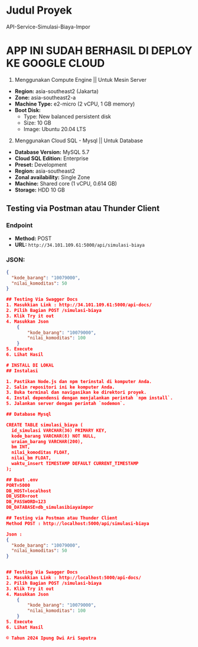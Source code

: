 # Judul Proyek

API-Service-Simulasi-Biaya-Impor

# APP INI SUDAH BERHASIL DI DEPLOY KE GOOGLE CLOUD
1. Menggunakan Compute Engine || Untuk Mesin Server
  - **Region:** asia-southeast2 (Jakarta)
  - **Zone:** asia-southeast2-a
  - **Machine Type:** e2-micro (2 vCPU, 1 GB memory)
  - **Boot Disk:** 
    - Type: New balanced persistent disk 
    - Size: 10 GB 
    - Image: Ubuntu 20.04 LTS

2. Menggunakan Cloud SQL - Mysql || Untuk Database
  - **Database Version:** MySQL 5.7
  - **Cloud SQL Edition:** Enterprise
  - **Preset:** Development
  - **Region:** asia-southeast2
  - **Zonal availability:** Single Zone
  - **Machine:** Shared core (1 vCPU, 0.614 GB)
  - **Storage:** HDD 10 GB

## Testing via Postman atau Thunder Client
### Endpoint
- **Method:** POST 
- **URL:** `http://34.101.109.61:5000/api/simulasi-biaya`

### JSON:
```json
{
  "kode_barang": "10079000",
  "nilai_komoditas": 50
}

## Testing Via Swagger Docs
1. Masukkian Link : http://34.101.109.61:5000/api-docs/
2. Pilih Bagian POST /simulasi-biaya
3. Klik Try it out
4. Masukkan Json
    {
        "kode_barang": "10079000",
        "nilai_komoditas": 100
    }
5. Execute
6. Lihat Hasil

# INSTALL DI LOKAL
## Instalasi

1. Pastikan Node.js dan npm terinstal di komputer Anda.
2. Salin repositori ini ke komputer Anda.
3. Buka terminal dan navigasikan ke direktori proyek.
4. Instal dependensi dengan menjalankan perintah `npm install`.
5. Jalankan server dengan perintah `nodemon`.

## Database Mysql

CREATE TABLE simulasi_biaya (
  id_simulasi VARCHAR(36) PRIMARY KEY,
  kode_barang VARCHAR(8) NOT NULL,
  uraian_barang VARCHAR(200),
  bm INT,
  nilai_komoditas FLOAT,
  nilai_bm FLOAT,
  waktu_insert TIMESTAMP DEFAULT CURRENT_TIMESTAMP
);

## Buat .env
PORT=5000
DB_HOST=localhost
DB_USER=root
DB_PASSWORD=123
DB_DATABASE=db_simulasibiayaimpor

## Testing via Postman atau Thunder Client
Method POST : http://localhost:5000/api/simulasi-biaya

Json :
{
  "kode_barang": "10079000",
  "nilai_komoditas": 50
}


## Testing Via Swagger Docs
1. Masukkian Link : http://localhost:5000/api-docs/
2. Pilih Bagian POST /simulasi-biaya
3. Klik Try it out
4. Masukkan Json
    {
        "kode_barang": "10079000",
        "nilai_komoditas": 100
    }
5. Execute
6. Lihat Hasil

© Tahun 2024 Ipung Dwi Ari Saputra